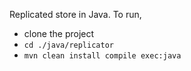 Replicated store in Java.
To run, 
- clone the project 
- `cd ./java/replicator` 
- `mvn clean install compile exec:java`
 
